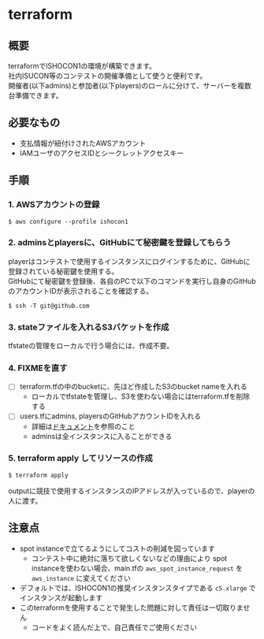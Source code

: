 # terraform

## 概要

terraformでISHOCON1の環境が構築できます。  
社内ISUCON等のコンテストの開催準備として使うと便利です。  
開催者(以下admins)と参加者(以下players)のロールに分けて、サーバーを複数台準備できます。

## 必要なもの

- 支払情報が紐付けされたAWSアカウント
- IAMユーザのアクセスIDとシークレットアクセスキー

## 手順

### 1. AWSアカウントの登録

```shell
$ aws configure --profile ishocon1
```

### 2. adminsとplayersに、GitHubにて秘密鍵を登録してもらう

playerはコンテストで使用するインスタンスにログインするために、GitHubに登録されている秘密鍵を使用する。  
GitHubにて秘密鍵を登録後、各自のPCで以下のコマンドを実行し自身のGitHubのアカウントIDが表示されることを確認する。

```shell
$ ssh -T git@github.com
```

### 3. stateファイルを入れるS3バケットを作成
tfstateの管理をローカルで行う場合には、作成不要。

### 4. FIXMEを直す

- [ ] terraform.tfの中のbucketに、先ほど作成したS3のbucket nameを入れる
  - ローカルでtfstateを管理し、S3を使わない場合にはterraform.tfを削除する
- [ ] users.tfにadmins, playersのGitHubアカウントIDを入れる
  - 詳細は[ドキュメント](https://docs.github.com/ja/github/authenticating-to-github/connecting-to-github-with-ssh)を参照のこと
  - adminsは全インスタンスに入ることができる
    
### 5. terraform apply してリソースの作成

```shell
$ terraform apply
```

outputに競技で使用するインスタンスのIPアドレスが入っているので、playerの人に渡す。

## 注意点

- spot instanceで立てるようにしてコストの削減を図っています
  - コンテスト中に絶対に落ちて欲しくないなどの理由により spot instanceを使わない場合、main.tfの `aws_spot_instance_request` を `aws_instance` に変えてください
- デフォルトでは、ISHOCON1の推奨インスタンスタイプである `c5.xlarge` でインスタンスが起動します
- このterraformを使用することで発生した問題に対して責任は一切取りません
  - コードをよく読んだ上で、自己責任でご使用ください
